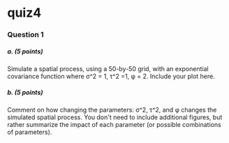 # quiz4

### Question 1

##### a. (5 points)
Simulate a spatial process, using a 50-by-50 grid, with an exponential covariance function where &sigma;^2 = 1, &tau;^2 =1, &phi; = 2. Include your plot here.

##### b. (5 points)
Comment on how changing the parameters: &sigma;^2, &tau;^2, and &phi; changes the simulated spatial process. You don't need to include additional figures, but rather summarize the impact of each parameter (or possible combinations of parameters).
